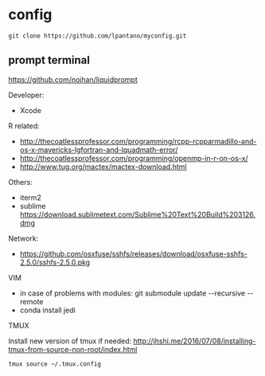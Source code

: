 # config

`git clone https://github.com/lpantano/myconfig.git`

## prompt terminal

https://github.com/nojhan/liquidprompt

Developer:

* Xcode

R related:

* http://thecoatlessprofessor.com/programming/rcpp-rcpparmadillo-and-os-x-mavericks-lgfortran-and-lquadmath-error/
* http://thecoatlessprofessor.com/programming/openmp-in-r-on-os-x/
* http://www.tug.org/mactex/mactex-download.html

Others:

* iterm2
* sublime https://download.sublimetext.com/Sublime%20Text%20Build%203126.dmg

Network:

* https://github.com/osxfuse/sshfs/releases/download/osxfuse-sshfs-2.5.0/sshfs-2.5.0.pkg

VIM

* in case of problems with modules: git submodule update --recursive --remote
* conda install jedi

TMUX

Install new version of tmux if needed: http://jhshi.me/2016/07/08/installing-tmux-from-source-non-root/index.html

`tmux source ~/.tmux.config`
